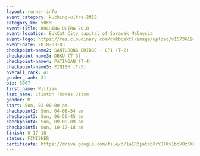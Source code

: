 ```yaml
--- 
layout: runner-info 
event_category: kuching-ultra-2018 
category_km: 50KM 
event-title: KUCHING ULTRA 2018 
event-location: BukCat City capital of Sarawak Malaysia 
event-logo: https://res.cloudinary.com/dykbosktl/image/upload/v1573619473/Logo/kuching-ultra-2018-logo_tlpvm5.png 
event-date: 2018-03-03 
checkpoint-name2: SANTUBONG BRIDGE - CP1 (T-2) 
checkpoint-name3: DBKU (T-3) 
checkpoint-name4: PATINGAN (T-4) 
checkpoint-name5: FINISH (T-5) 
overall_rank: 41
gender_rank: 31
bib: 5067
first_name: William
last_name: Clinton Thomas Jitom
gender: M
start: Sun, 02-00-00 am
checkpoint2: Sun, 04-08-54 am
checkpoint3: Sun, 06-56-45 am
checkpoint4: Sun, 09-09-09 am
checkpoint5: Sun, 10-17-18 am
finish: 8-17-18
status: FINISHER
certificate: https://drive.google.com/file/d/1aIR3jatsbXrYJlKv1boVOzKXAsVUyz/view?usp=sharing","CERTIFICATE")
--- 
```

